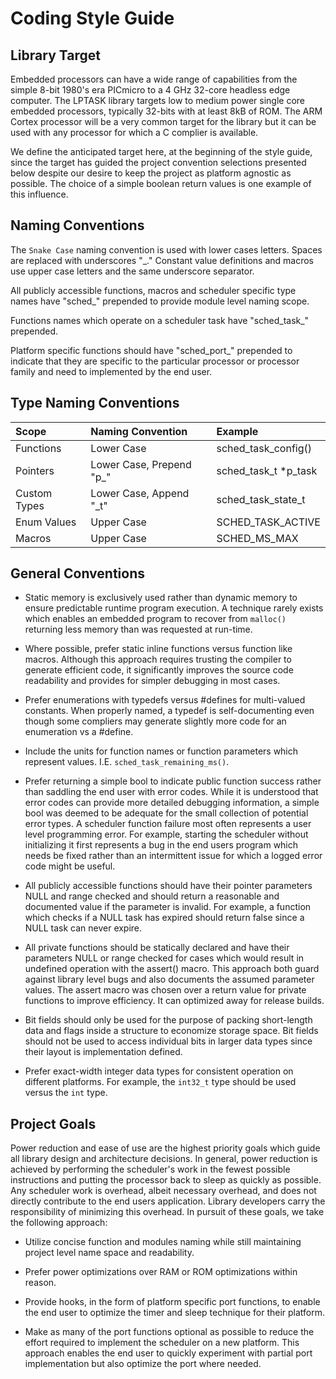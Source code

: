 #  Coding Style Guide

## Library Target

Embedded processors can have a wide range of capabilities from the simple 
8-bit 1980's era PICmicro to a 4 GHz 32-core headless edge computer.  The 
LPTASK library targets low to medium power single core embedded 
processors, typically 32-bits with at least 8kB of ROM.  The ARM Cortex 
processor will be a very common target for the library but it can be used with 
any processor for which a C complier is available.  

We define the anticipated target here, at the beginning of the style guide, 
since the target has guided the project convention selections presented below 
despite our desire to keep the project as platform agnostic as possible.  The 
choice of a simple boolean return values is one example of this influence.

## Naming Conventions

The `Snake Case` naming convention is used with lower cases letters. Spaces are 
replaced with underscores "_."  Constant value definitions and macros use 
upper case letters and the same underscore separator. 

All publicly accessible functions, macros and scheduler specific type names 
have "sched_" prepended to provide module level naming scope.

Functions names which operate on a scheduler task have 
"sched_task_" prepended.

Platform specific functions should have "sched_port_" prepended to indicate that
they are specific to the particular processor or processor family and need to 
implemented by the end user.

## Type Naming Conventions

| Scope               | Naming Convention         | Example                 |
| :----               | :----                     | :----                   |
| Functions           | Lower Case                | sched_task_config()     |
| Pointers            | Lower Case, Prepend "p_"  | sched_task_t *p_task    |
| Custom Types        | Lower Case, Append "_t"   | sched_task_state_t      |
| Enum Values         | Upper Case                | SCHED_TASK_ACTIVE       |
| Macros              | Upper Case                | SCHED_MS_MAX            |

## General Conventions

* Static memory is exclusively used rather than dynamic memory to ensure 
predictable runtime program execution.  A technique rarely exists which enables
an embedded program to recover from `malloc()` returning less memory than was
requested at run-time.

* Where possible, prefer static inline functions versus function like 
macros.  Although this approach requires trusting the compiler to generate 
efficient code, it significantly improves the source code readability and 
provides for simpler debugging in most cases.

* Prefer enumerations with typedefs versus #defines for multi-valued 
constants.  When properly named, a typedef is self-documenting even though 
some compliers may generate slightly more code for an enumeration vs a #define.

* Include the units for function names or function parameters which represent 
values.  I.E. `sched_task_remaining_ms()`.

* Prefer returning a simple bool to indicate public function success rather than 
saddling the end user with error codes.  While it is understood that error codes 
can provide more detailed debugging information, a simple bool was deemed to be 
adequate for the small collection of potential error types.  A scheduler 
function failure most often represents a user level programming error.  For 
example, starting the scheduler without initializing it first represents a bug 
in the end users program which needs be fixed rather than an intermittent issue 
for which a logged error code might be useful.

* All publicly accessible functions should have their pointer parameters NULL 
and range checked and should return a reasonable and documented value if the 
parameter is invalid.  For example, a function which checks if a NULL task has 
expired should return false since a NULL task can never expire.

* All private functions should be statically declared and have their parameters 
NULL or range checked for cases which would result in undefined operation with 
the assert() macro.  This approach both guard against library level bugs and 
also documents the assumed parameter values.  The assert macro was chosen over a 
return value for private functions to improve efficiency.  It can optimized 
away for release builds.

* Bit fields should only be used for the purpose of packing short-length data 
and flags inside a structure to economize storage space.  Bit fields should not 
be used to access individual bits in larger data types since their layout is 
implementation defined.

* Prefer exact-width integer data types for consistent operation on different 
platforms.  For example, the `int32_t` type should be used versus the `int` 
type.

## Project Goals

Power reduction and ease of use are the highest priority goals which guide all 
library design and architecture decisions.  In general, power reduction is
achieved by performing the scheduler's work in the fewest possible instructions 
and putting the processor back to sleep as quickly as possible.  Any scheduler 
work is overhead, albeit necessary overhead, and does not directly contribute 
to the end users application.  Library developers carry the responsibility of 
minimizing this overhead.  In pursuit of these goals, we take the following 
approach:

* Utilize concise function and modules naming while still maintaining project 
level name space and readability.

* Prefer power optimizations over RAM or ROM optimizations within reason. 

* Provide hooks, in the form of platform specific port functions, to enable 
the end user to optimize the timer and sleep technique for their platform.  

* Make as many of the port functions optional as possible to reduce the effort 
required to implement the scheduler on a new platform.  This approach enables 
the end user to quickly experiment with partial port implementation but also 
optimize the port where needed.
